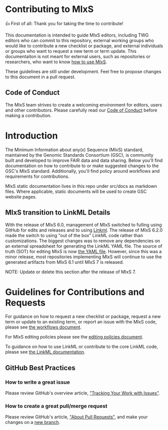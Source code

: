 # Contributing to MIxS

:+1: First of all: Thank you for taking the time to contribute!

This documentation is intended to guide MIxS editors, including TWG editors who can commit to this repository, external working groups who would like to contribute a new checklist or package, and external individuals or groups who want to request a new term or term update. This documentaiton is not meant for external users, such as repositories or researchers, who want to know [how to use MIxS](https://github.com/GenomicsStandardsConsortium/mixs/blob/main/src/mixs/schema/mixs.yaml).  

These guidelines are still under development. Feel free to propose changes to this document in a pull request.

## Code of Conduct

The MIxS team strives to create a welcoming environment for editors, users and other contributors.
Please carefully read our [Code of Conduct](CODE_OF_CONDUCT.md) before making a contribution.

# Introduction


The Minimum Information about any(x) Sequence (MIxS) standard, maintained by the Genomic Standards Consortium (GSC), is community built and developed to improve FAIR data and data sharing. Below you'll find documentation on how to contribute to or make suggested changes to the GSC's MIxS standard. Additionally, you'll find policy around workflows and requirements for contributions.

MIxS static documentation lives in this repo under src/docs as markdown files. Where applicable, static documents will be used to create GSC website pages.

## MIxS transition to LinkML Details

With the release of MIxS 6.0, management of MIxS switched to fulling using GitHub for edits and releases and to using [Linkml](https://linkml.io/). The release of MIxS 6.2.0 made the switch to using "out of the box" LinkML code rather than customizations. The biggest changes was to remove any dependencies on an external spreadsheet for generating the LinkML YAML file. The source of truth (SOT) for editing MIxS is now [the YAML file](https://github.com/GenomicsStandardsConsortium/mixs/blob/main/src/mixs/schema/mixs.yaml). However, since this was a minor release, most repositories implementing MIxS will continue to use the generated artifacts from MIxS 6.1 until MIxS 7 is released.

NOTE: Update or delete this section after the release of MIxS 7.

# Guidelines for Contributions and Requests

For guidance on how to request a new checklist or package, request a new term or update to an existing term, or report an issue with the MIxS code, please see [the workflows document](worklow.md).

For MIxS editing policies please see the [editing policies document](policy.md).

To guidance on how to use LinkML or contribute to the core LinkML code, please see [the LinkML documentation](https://linkml.io/linkml/).

## GitHub Best Practices

### How to write a great issue

Please review GitHub's overview article,
["Tracking Your Work with Issues"][about-issues].

### How to create a great pull/merge request

Please review GitHub's article, ["About Pull Requests"][about-pulls],
and make your changes on a [new branch][about-branches].

[about-branches]: https://docs.github.com/en/pull-requests/collaborating-with-pull-requests/proposing-changes-to-your-work-with-pull-requests/about-branches
[about-issues]: https://docs.github.com/en/issues/tracking-your-work-with-issues/about-issues
[about-pulls]: https://docs.github.com/en/pull-requests/collaborating-with-pull-requests/proposing-changes-to-your-work-with-pull-requests/about-pull-requests
[issues]: https://github.com/GenomicsStandardsConsortium/mixs/issues/
[pulls]: https://github.com/GenomicsStandardsConsortium/mixs/pulls/
